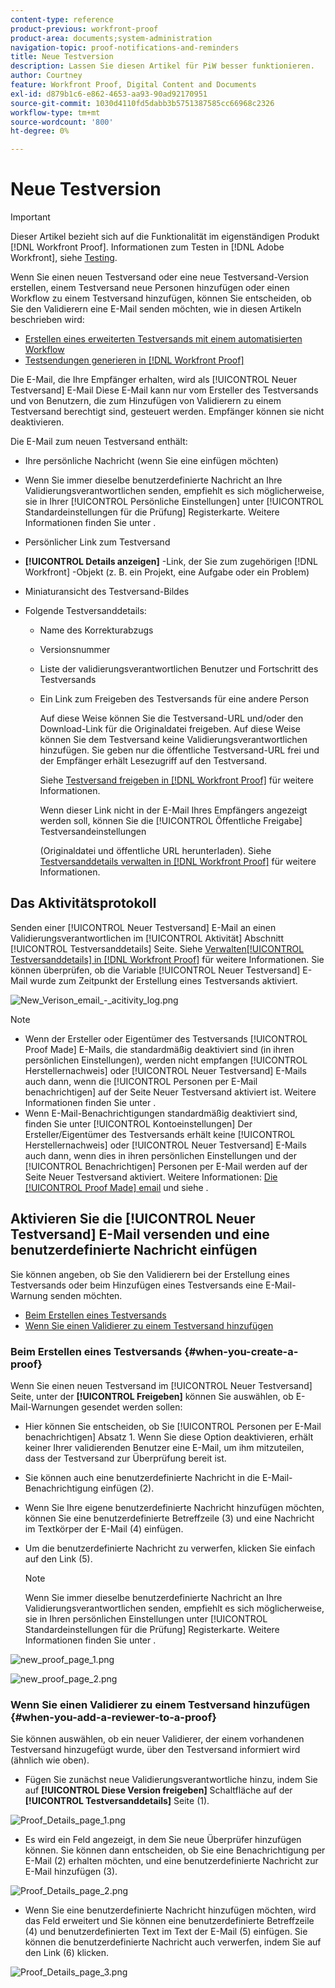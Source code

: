 ```yaml
---
content-type: reference
product-previous: workfront-proof
product-area: documents;system-administration
navigation-topic: proof-notifications-and-reminders
title: Neue Testversion
description: Lassen Sie diesen Artikel für PiW besser funktionieren.
author: Courtney
feature: Workfront Proof, Digital Content and Documents
exl-id: d879b1c6-e862-4653-aa93-90ad92170951
source-git-commit: 1030d4110fd5dabb3b5751387585cc66968c2326
workflow-type: tm+mt
source-wordcount: '800'
ht-degree: 0%

---
```


# Neue Testversion

>[!IMPORTANT]
>
>Dieser Artikel bezieht sich auf die Funktionalität im eigenständigen Produkt [!DNL Workfront Proof]. Informationen zum Testen in [!DNL Adobe Workfront], siehe [Testing](../../../review-and-approve-work/proofing/proofing.md).

<!--
<p style="color: #000000;" data-mc-conditions="QuicksilverOrClassic.Draft mode">Make this article work better for PiW.</p>
-->

Wenn Sie einen neuen Testversand oder eine neue Testversand-Version erstellen, einem Testversand neue Personen hinzufügen oder einen Workflow zu einem Testversand hinzufügen, können Sie entscheiden, ob Sie den Validierern eine E-Mail senden möchten, wie in diesen Artikeln beschrieben wird:

* [Erstellen eines erweiterten Testversands mit einem automatisierten Workflow](../../../review-and-approve-work/proofing/creating-proofs-within-workfront/create-automated-proof-workflow.md)
* [Testsendungen generieren in [!DNL Workfront Proof]](../../../workfront-proof/wp-work-proofsfiles/create-proofs-and-files/generate-proofs.md)

Die E-Mail, die Ihre Empfänger erhalten, wird als [!UICONTROL Neuer Testversand] E-Mail Diese E-Mail kann nur vom Ersteller des Testversands und von Benutzern, die zum Hinzufügen von Validierern zu einem Testversand berechtigt sind, gesteuert werden. Empfänger können sie nicht deaktivieren.

Die E-Mail zum neuen Testversand enthält:

* Ihre persönliche Nachricht (wenn Sie eine einfügen möchten)
* Wenn Sie immer dieselbe benutzerdefinierte Nachricht an Ihre Validierungsverantwortlichen senden, empfiehlt es sich möglicherweise, sie in Ihrer [!UICONTROL Persönliche Einstellungen] unter [!UICONTROL Standardeinstellungen für die Prüfung] Registerkarte. Weitere Informationen finden Sie unter .
* Persönlicher Link zum Testversand
* **[!UICONTROL Details anzeigen]** -Link, der Sie zum zugehörigen [!DNL Workfront] -Objekt (z. B. ein Projekt, eine Aufgabe oder ein Problem)
* Miniaturansicht des Testversand-Bildes
* Folgende Testversanddetails:

   * Name des Korrekturabzugs
   * Versionsnummer
   * Liste der validierungsverantwortlichen Benutzer und Fortschritt des Testversands
   * Ein Link zum Freigeben des Testversands für eine andere Person

     Auf diese Weise können Sie die Testversand-URL und/oder den Download-Link für die Originaldatei freigeben. Auf diese Weise können Sie dem Testversand keine Validierungsverantwortlichen hinzufügen. Sie geben nur die öffentliche Testversand-URL frei und der Empfänger erhält Lesezugriff auf den Testversand.

     Siehe [Testversand freigeben in [!DNL Workfront Proof]](../../../workfront-proof/wp-work-proofsfiles/share-proofs-and-files/share-proof.md) für weitere Informationen.

     Wenn dieser Link nicht in der E-Mail Ihres Empfängers angezeigt werden soll, können Sie die [!UICONTROL Öffentliche Freigabe] Testversandeinstellungen

     (Originaldatei und öffentliche URL herunterladen). Siehe [Testversanddetails verwalten in [!DNL Workfront Proof]](../../../workfront-proof/wp-work-proofsfiles/manage-your-work/manage-proof-details.md) für weitere Informationen.

## Das Aktivitätsprotokoll

Senden einer [!UICONTROL Neuer Testversand] E-Mail an einen Validierungsverantwortlichen im [!UICONTROL Aktivität] Abschnitt [!UICONTROL Testversanddetails] Seite. Siehe  [Verwalten[!UICONTROL  Testversanddetails] in [!DNL Workfront Proof]](../../../workfront-proof/wp-work-proofsfiles/manage-your-work/manage-proof-details.md) für weitere Informationen. Sie können überprüfen, ob die Variable [!UICONTROL Neuer Testversand] E-Mail wurde zum Zeitpunkt der Erstellung eines Testversands aktiviert.

![New_Verison_email_-_acitivity_log.png](assets/new-verison-email---acitivity-log-350x44.png)

>[!NOTE]
>
>* Wenn der Ersteller oder Eigentümer des Testversands [!UICONTROL Proof Made] E-Mails, die standardmäßig deaktiviert sind (in ihren persönlichen Einstellungen), werden nicht empfangen [!UICONTROL Herstellernachweis] oder [!UICONTROL Neuer Testversand] E-Mails auch dann, wenn die [!UICONTROL Personen per E-Mail benachrichtigen] auf der Seite Neuer Testversand aktiviert ist. Weitere Informationen finden Sie unter .
>* Wenn E-Mail-Benachrichtigungen standardmäßig deaktiviert sind, finden Sie unter [!UICONTROL Kontoeinstellungen] Der Ersteller/Eigentümer des Testversands erhält keine [!UICONTROL Herstellernachweis] oder [!UICONTROL Neuer Testversand] E-Mails auch dann, wenn dies in ihren persönlichen Einstellungen und der [!UICONTROL Benachrichtigen] Personen per E-Mail werden auf der Seite Neuer Testversand aktiviert. Weitere Informationen: [Die [!UICONTROL Proof Made] email](../../../workfront-proof/wp-emailsntfctns/proof-notifications-and-reminders/proof-made-email.md) und siehe .
>



## Aktivieren Sie die [!UICONTROL Neuer Testversand] E-Mail versenden und eine benutzerdefinierte Nachricht einfügen

Sie können angeben, ob Sie den Validierern bei der Erstellung eines Testversands oder beim Hinzufügen eines Testversands eine E-Mail-Warnung senden möchten.

* [Beim Erstellen eines Testversands](#when-you-create-a-proof)
* [Wenn Sie einen Validierer zu einem Testversand hinzufügen](#when-you-add-a-reviewer-to-a-proof)

### Beim Erstellen eines Testversands {#when-you-create-a-proof}

Wenn Sie einen neuen Testversand im [!UICONTROL Neuer Testversand] Seite, unter der **[!UICONTROL Freigeben]** können Sie auswählen, ob E-Mail-Warnungen gesendet werden sollen:

* Hier können Sie entscheiden, ob Sie [!UICONTROL Personen per E-Mail benachrichtigen] Absatz 1. Wenn Sie diese Option deaktivieren, erhält keiner Ihrer validierenden Benutzer eine E-Mail, um ihm mitzuteilen, dass der Testversand zur Überprüfung bereit ist.
* Sie können auch eine benutzerdefinierte Nachricht in die E-Mail-Benachrichtigung einfügen (2).
* Wenn Sie Ihre eigene benutzerdefinierte Nachricht hinzufügen möchten, können Sie eine benutzerdefinierte Betreffzeile (3) und eine Nachricht im Textkörper der E-Mail (4) einfügen.
* Um die benutzerdefinierte Nachricht zu verwerfen, klicken Sie einfach auf den Link (5).

  >[!NOTE]
  >
  >Wenn Sie immer dieselbe benutzerdefinierte Nachricht an Ihre Validierungsverantwortlichen senden, empfiehlt es sich möglicherweise, sie in Ihren persönlichen Einstellungen unter [!UICONTROL Standardeinstellungen für die Prüfung] Registerkarte. Weitere Informationen finden Sie unter .

![new_proof_page_1.png](assets/new-proof-page-1-350x186.png)

![new_proof_page_2.png](assets/new-proof-page-2-350x283.png)

### Wenn Sie einen Validierer zu einem Testversand hinzufügen {#when-you-add-a-reviewer-to-a-proof}

Sie können auswählen, ob ein neuer Validierer, der einem vorhandenen Testversand hinzugefügt wurde, über den Testversand informiert wird (ähnlich wie oben).

* Fügen Sie zunächst neue Validierungsverantwortliche hinzu, indem Sie auf **[!UICONTROL Diese Version freigeben]** Schaltfläche auf der **[!UICONTROL Testversanddetails]** Seite (1).

![Proof_Details_page_1.png](assets/proof-details-page-1-350x118.png)

* Es wird ein Feld angezeigt, in dem Sie neue Überprüfer hinzufügen können. Sie können dann entscheiden, ob Sie eine Benachrichtigung per E-Mail (2) erhalten möchten, und eine benutzerdefinierte Nachricht zur E-Mail hinzufügen (3).

![Proof_Details_page_2.png](assets/proof-details-page-2-350x174.png)

* Wenn Sie eine benutzerdefinierte Nachricht hinzufügen möchten, wird das Feld erweitert und Sie können eine benutzerdefinierte Betreffzeile (4) und benutzerdefinierten Text im Text der E-Mail (5) einfügen. Sie können die benutzerdefinierte Nachricht auch verwerfen, indem Sie auf den Link (6) klicken.

![Proof_Details_page_3.png](assets/proof-details-page-3-350x258.png)
